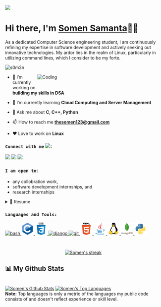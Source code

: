 ![](https://raw.githubusercontent.com/halfrost/halfrost/master/icons/header_.png)
<!-- ![linke3 mackph](https://user-images.githubusercontent.com/71630336/167281758-e4f57b2b-4877-4fea-9706-48099f96b94c.png) -->
# Hi there, I'm [Somen Samanta](https://www.linkedin.com/in/somensamantacse/)👋🏻 <!-- <img src="https://github.com/TheDudeThatCode/TheDudeThatCode/blob/master/Assets/Hi.gif" width="19px">  <img src="https://github.com/TheDudeThatCode/TheDudeThatCode/blob/master/Assets/Earth.gif" width="24px"> -->

As a dedicated Computer Science engineering student, I am continuously refining my expertise in software development and actively seeking out innovative technologies. My ardor lies in the realm of Linux, particularly in utilizing command lines, which I consider to be my forte.


<p align="left"> <img src="https://komarev.com/ghpvc/?username=s0m3n&label=Profile%20views&color=32CD32&style=flat" alt="s0m3n" /> </p>

<img align="right" alt="Coding" width="400" style="padding-bottom:20px" src="https://media1.giphy.com/media/qgQUggAC3Pfv687qPC/giphy.gif?cid=ecf05e47rype07h8d7sro4wqu8sv4j0rr5lgrvb7uoeupgkp&ep=v1_gifs_search&rid=giphy.gif&ct=g">

- 🔭 I’m currently working on **building my skills in DSA**

- 🌱 I’m currently learning **Cloud Computing and Server Management**

- 💬 Ask me about **C, C++, Python**

- 📫 How to reach me **thesomen123@gmail.com**

- ❤️ Love to work on **Linux**

### `Connect with me` <img src="https://github.com/TheDudeThatCode/TheDudeThatCode/blob/master/Assets/Handshake.gif" height="32px">:

<p align = "center">

[<img src ="https://img.shields.io/badge/website-%23.svg?&style=for-the-badge&logo=www&logoColor=white%22&color=black">](https://github.com/s0m3n/) 
[<img src="https://img.shields.io/badge/linkedin-%230077B5.svg?&style=for-the-badge&logo=linkedin&logoColor=white" />](https://www.linkedin.com/in/somensamantacse/)
[<img src="https://img.shields.io/badge/Instagram-E4405F?style=for-the-badge&logo=instagram&logoColor=white" />](https://www.instagram.com/kuro_coder_sam/)
</p>

 ### `I am open to`:


- any collobration work,
- software development internships, and
- research internships

<details>
   <summary>📃 Resume</summary>

 ## Education
 - 📍 **Uttarakhand Technical University**-----------------------**< 2019-2023 >**\
   📖**Bachelor's of technology-< Computer Science and Engineering >**
 
 - 📍 **Angels' Academy Sr. Sec. School, Haridwar**------------------**< 2020-2021 >**\
   📖**Senior Secondary Schooling-< Intermediate Science >**
 
 - 📍 **Angels' Academy Sr. Sec. School, Haridwar**------------------**< 2018-2018 >**\
   📖**Secondary Schooling**
    
 ## Experience
  -  👨‍💻 **Satellite Communications Internship**---------------------------< Internship >\
    📆 July,2022 - august, 2022\
    📍 **IndoplanetX Space Vault and Research** - Roorkee, Uttarakhand, India
    
   </details>
    
### `Languages and Tools:`
<p align="left"> <a href="https://www.gnu.org/software/bash/" target="_blank" rel="noreferrer"> <img src="https://www.vectorlogo.zone/logos/gnu_bash/gnu_bash-icon.svg" alt="bash" width="40" height="40"/> </a> <a href="https://www.cprogramming.com/" target="_blank" rel="noreferrer"> <img src="https://raw.githubusercontent.com/devicons/devicon/master/icons/c/c-original.svg" alt="c" width="40" height="40"/> </a> <a href="https://www.w3schools.com/css/" target="_blank" rel="noreferrer"> <img src="https://raw.githubusercontent.com/devicons/devicon/master/icons/css3/css3-original-wordmark.svg" alt="css3" width="40" height="40"/> </a> <a href="https://www.djangoproject.com/" target="_blank" rel="noreferrer"> <img src="https://cdn.worldvectorlogo.com/logos/django.svg" alt="django" width="40" height="40"/> </a> <a href="https://git-scm.com/" target="_blank" rel="noreferrer"> <img src="https://www.vectorlogo.zone/logos/git-scm/git-scm-icon.svg" alt="git" width="40" height="40"/> </a> <a href="https://www.w3.org/html/" target="_blank" rel="noreferrer"> <img src="https://raw.githubusercontent.com/devicons/devicon/master/icons/html5/html5-original-wordmark.svg" alt="html5" width="40" height="40"/> </a> <a href="https://www.java.com" target="_blank" rel="noreferrer"> <img src="https://raw.githubusercontent.com/devicons/devicon/master/icons/java/java-original.svg" alt="java" width="40" height="40"/> </a> <a href="https://www.linux.org/" target="_blank" rel="noreferrer"> <img src="https://raw.githubusercontent.com/devicons/devicon/master/icons/linux/linux-original.svg" alt="linux" width="40" height="40"/> </a> <a href="https://www.mongodb.com/" target="_blank" rel="noreferrer"> <img src="https://raw.githubusercontent.com/devicons/devicon/master/icons/mongodb/mongodb-original-wordmark.svg" alt="mongodb" width="40" height="40"/> </a> <a href="https://www.python.org" target="_blank" rel="noreferrer"> <img src="https://raw.githubusercontent.com/devicons/devicon/master/icons/python/python-original.svg" alt="python" width="40" height="40"/> </a> </p>

<br/>

<p align="center">
    <a href="https://github.com/S0M3N/github-readme-streak-stats">
        <img title="🔥 Get streak stats for your profile at git.io/streak-stats" alt="Somen's streak" src="https://github-readme-streak-stats.herokuapp.com/?user=S0M3N&theme=black-ice&hide_border=true&stroke=0000&background=060A0CD0"/>
    </a>
</p>

## 📊 My Github Stats

  <br/>
    <a href="https://github.com/S0M3N/github-readme-stats"><img alt="Somen's Github Stats" src="https://github-readme-stats.vercel.app/api?username=S0M3N&show_icons=true&count_private=true&theme=react&hide_border=true&bg_color=0D1117" /></a>
  <a href="https://github.com/S0M3N/github-readme-stats"><img alt="Somen's Top Languages" src="https://github-readme-stats.vercel.app/api/top-langs/?username=S0M3N&langs_count=8&count_private=true&layout=compact&theme=react&hide_border=true&bg_color=0D1117" /></a>
  <br/>
  <b>Note:</b> Top languages is only a metric of the languages my public code consists of and doesn't reflect experience or skill level.

